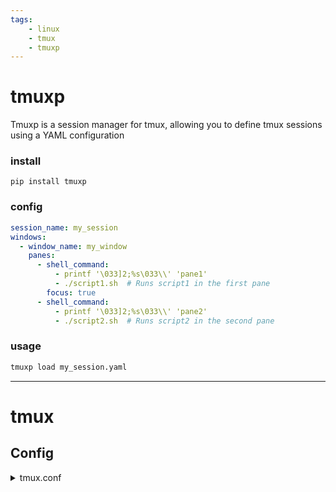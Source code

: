 ```yaml
---
tags:
    - linux
    - tmux
    - tmuxp
---
```


# tmuxp

Tmuxp is a session manager for tmux, allowing you to define tmux sessions using a YAML configuration

### install

```
pip install tmuxp
```

### config

```yaml title="my_session.yaml"
session_name: my_session
windows:
  - window_name: my_window
    panes:
      - shell_command: 
          - printf '\033]2;%s\033\\' 'pane1'
          - ./script1.sh  # Runs script1 in the first pane
        focus: true
      - shell_command:
          - printf '\033]2;%s\033\\' 'pane2'
          - ./script2.sh  # Runs script2 in the second pane
```

### usage
```bash
tmuxp load my_session.yaml
```

--- 

# tmux

## Config

<details><summary>tmux.conf</summary>
```
# unbind
unbind C-b
unbind '"'
unbind %

# base1 numbering
set -g base-index 1
setw -g pane-base-index 1

#bind ctrl-a as a prefix
set-option -g prefix C-a
bind-key C-a send-prefix
# kill session
bind C-c kill-session

bind C-a run "tmux save-buffer - | xclip -i -sel clipboard"

# mouse
set -g mouse on


 # do like terminator
bind -n C-E split-window -h
bind -n C-S-Left resize-pane -L 3
bind -n C-S-Right resize-pane -R 3
bind -n C-S-Up resize-pane -U 3
bind -n C-S-Down resize-pane -D 3
bind -n C-O split-window -v

# switch panes using Alt-arrow without prefix (not working)
bind -n M-Left select-pane -L
bind -n M-Right select-pane -R
bind -n M-Up select-pane -U
bind -n M-Down select-pane -D

# Shift arrow to switch windows

bind n next-window
bind p previous-window

bind c new-window -c "#{pane_current_path}"

bind r source-file ~/.tmux.conf

# settings
```

</details>